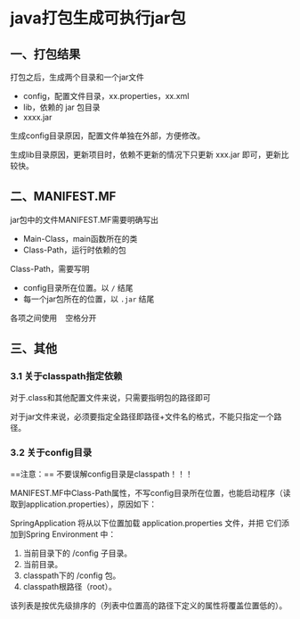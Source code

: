 # java打包生成可执行jar包

## 一、打包结果

打包之后，生成两个目录和一个jar文件

- config，配置文件目录，xx.properties，xx.xml
- lib，依赖的 jar 包目录
- xxxx.jar

生成config目录原因，配置文件单独在外部，方便修改。

生成lib目录原因，更新项目时，依赖不更新的情况下只更新 xxx.jar 即可，更新比较快。

## 二、MANIFEST.MF

jar包中的文件MANIFEST.MF需要明确写出

- Main-Class，main函数所在的类
- Class-Path，运行时依赖的包

Class-Path，需要写明

- config目录所在位置。以 `/` 结尾
- 每一个jar包所在的位置，以 `.jar` 结尾

各项之间使用 ` ` 空格分开

## 三、其他

### 3.1 关于classpath指定依赖

对于.class和其他配置文件来说，只需要指明包的路径即可

对于jar文件来说，必须要指定全路径即路径+文件名的格式，不能只指定一个路径。

### 3.2 关于config目录

==注意：== 不要误解config目录是classpath！！！

MANIFEST.MF中Class-Path属性，不写config目录所在位置，也能启动程序（读取到application.properties），原因如下：

SpringApplication  将从以下位置加载 application.properties  文件，并把
它们添加到Spring  Environment  中：

1. 当前目录下的 /config  子目录。
2. 当前目录。
3. classpath下的 /config  包。
4. classpath根路径（root）。

该列表是按优先级排序的（列表中位置高的路径下定义的属性将覆盖位置低的）。
